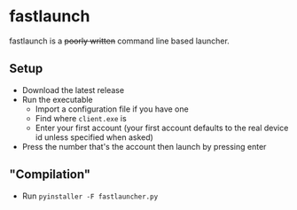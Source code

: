 fastlaunch
==============================
fastlaunch is a ~~poorly written~~ command line based launcher.

Setup
------------------------------
* Download the latest release
* Run the executable
    * Import a configuration file if you have one
    * Find where `client.exe` is
    * Enter your first account (your first account defaults to the real device id unless specified when asked)
* Press the number that's the account then launch by pressing enter

"Compilation"
------------------------------
* Run `pyinstaller -F fastlauncher.py`